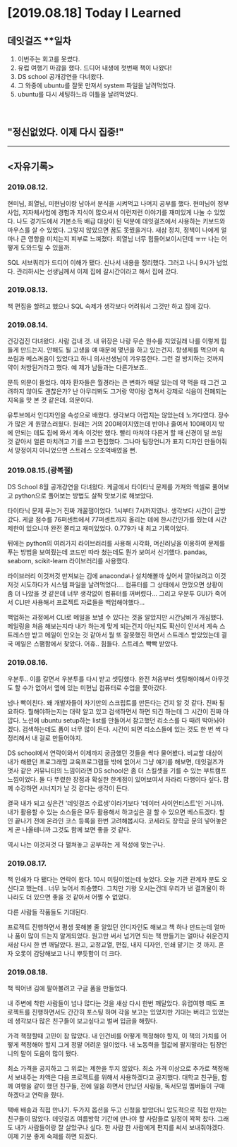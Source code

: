 # [2019.08.18] Today I Learned
## 데잇걸즈 **일차

1. 이번주는 회고를 못썼다.
2. 유럽 여행기 마감을 했다. 드디어 내생에 첫번째 책이 나왔다!
3. DS school 공개강연을 다녀왔다.
4. 그 와중에 ubuntu를 잘못 만져서 system 파일을 날려먹었다.
5. ubuntu를 다시 세팅하느라 이틀을 날려먹었다.

<br>

## "정신없었다. 이제 다시 집중!"

---
## <자유기록>

### 2019.08.12.
현미님, 희열님, 미현님이랑 남아서 분식을 시켜먹고 나머지 공부를 했다. 현미님이 정부사업, 지자체사업에 경험과 지식이 많으셔서 이런저런 이야기를 재미있게 나눌 수 있었다. 나도 경기도에서 기본소득 배급 대상이 된 덕분에 데잇걸즈에서 사용하는 키보드와 마우스를 살 수 있었다. 그렇지 않았으면 꿈도 못꿨을거다. 새삼 정치, 정책이 나에게 얼마나 큰 영항을 미치는지 피부로 느껴졌다. 희열님 너무 힘들어보이시던데 ㅠㅠ 나는 어떻게 도와드릴 수 있을까.

SQL 서브쿼리가 드디어 이해가 됐다. 신나서 내용을 정리했다. 그러고 나니 9시가 넘었다. 관리하시는 선생님께서 이제 집에 갈시간이라고 해서 집에 갔다.


### 2019.08.13.
책 편집을 할려고 했으나 SQL 숙제가 생각보다 어려워서 그것만 하고 집에 갔다.


### 2019.08.14.
건강검진 다녀왔다. 사람 겁내 것. 내 위장은 나랑 무슨 원수를 지었길래 나를 이렇게 힘들게 만드는지. 안해도 될 고생을 얘 때문에 몇년을 하고 있는건지. 항생제를 먹으며 속쓰림과 메스꺼움이 있었다고 하니 의사선생님이 갸우뚱한다. 그런 걸 방지하는 것까지 약이 처방된거라고 했다. 예 제가 남들과는 다른가보죠..

문득 의문이 들었다. 여자 환자들은 월경라는 큰 변화가 매달 있는데 약 먹을 때 그건 고려하지 않아도 괜찮은가? 난 아무리봐도 그거랑 약이랑 겹쳐서 강제로 식음이 전폐되는 지옥을 맛 본 것 같은데. 의문이다.

유투브에서 인디자인을 속성으로 배웠다. 생각보다 어렵지는 않았는데 노가다였다. 장수가 많은 게 원망스러웠다. 원래는 거의 200페이지였는데 반이나 줄여서 100페이지 밖에 안되는 데도 집에 와서 계속 이것만 했다. 빨리 마쳐야 다른거 할 때 신경이 덜 쓰일 것 같아서 얼른 마치려고 기를 쓰고 편집했다. 그나마 팀장언니가 표지 디자인 만들어줘서 망정이지 아니었으면 스트레스 오조억배였을 뻔.


### 2019.08.15.(광복절)
DS School 8월 공개강연을 다녀왔다. 케글에서 타이타닉 문제를 가져와 엑셀로 풀어보고 python으로 풀어보는 방법도 살짝 맛보기로 해보았다.

타이타닉 문제 푸는거 진짜 개꿀잼이었다. 1시부터 7시까지였나. 생각보다 시간이 금방 갔다. 케글 점수를 76퍼센트에서 77퍼센트까지 올리는 데에 한시간인가를 줬는데 시간 제한이 있으니까 완전 쫄리고 재미있었다. 0.779가 내 최고 기록이었다.

뒤에는 python의 여러가지 라이브러리를 사용해 시각화, 머신러닝을 이용하여 문제를 푸는 방법을 보여줬는데 코드만 따라 쳤는데도 뭔가 보여서 신기했다. pandas, seaborn, scikit-learn 라이브러리를 사용했다.

라이브러리 이것저것 만져보는 김에 anaconda나 설치해볼까 싶어서 깔아보려고 이것저것 시도하다가 시스템 파일을 날려먹었다.... 컴퓨터를 그 상태에서 안껐으면 상황이 좀 더 나았을 것 같은데 너무 생각없이 컴퓨터를 꺼버렸다... 그리고 우분투 GUI가 죽어서 CLI만 사용해서 프로젝트 자료들을 백업해야했다...

백업하는 과정에서 CLI로 메일을 보낼 수 있다는 것을 알았지만 시간낭비가 개심했다. 메일링을 처음 해보는지라 내가 하는게 맞게 되는건지 아닌지도 확신이 안서서 계속 스트레스만 받고 메일이 안오는 것 같아서 뭘 또 잘못했진 하면서 스트레스 받았었는데 결국 메일은 스팸함에서 찾았다. 어휴.. 힘들다. 스트레스 빡빡 받았다.


### 2019.08.16.
우분투.. 이를 갈면서 우분투를 다시 받고 셋팅했다. 완전 처음부터 셋팅해야해서 아무것도 할 수가 없어서 옆에 있는 미현님 컴퓨터로 수업을 쫓아갔다.

넘나 빡이친다. 왜 개발자들이 자기만의 스크립트를 만든다는 건지 알 것 같다. 진짜 필요하다. 뭘해야하는지는 대략 알고 있고 검색하면서 하면 되긴 하는데 그 시간이 진짜 아깝다. 노션에 ubuntu setup하는 list를 만들어서 참고했던 리소스를 다 때려 박아놔야겠다. 검색하는데도 품이 너무 많이 든다. 시간이 되면 리소스들에 있는 것도 한 번 싹 다 정리해서 내 걸로 만들어야지.

DS school에서 연락이와서 이제까지 궁금했던 것들을 싹다 물어봤다. 비교할 대상이 내가 해봤던 프로그래밍 교육프로그램들 밖에 없어서 그냥 얘기를 해보면, 데잇걸즈가 멋사 같은 커뮤니티의 느낌이라면 DS school은 좀 더 스킬셋을 기를 수 있는 부트캠프 느낌이었다. 둘 다 뚜렸한 장점과 확실한 한계점이 있어보여서 차라리 다행이다 싶다. 함께 수강하면 시너지가 날 것 같다는 생각이 든다.

결국 내가 되고 싶은건 '데잇걸즈 수료생'이라기보다 '데이터 사이언티스트'인 거니까. 내가 활용할 수 있는 소스들은 모두 활용해서 하고싶은 걸 할 수 있으면 베스트겠다. 할인 끝나기 전에 온라인 코스 등록을 한번 고려해봅시다. 코세라도 장학금 문의 넣어놓은게 곧 나올테니까 그것도 함께 보면 좋을 것 같다.

역시 나는 이것저것 다 펼쳐놓고 공부하는 게 적성에 맞는구나.


### 2019.08.17. 
책 인쇄가 다 됐다는 연락이 왔다. 10시 미팅이었는데 늦었다. 오늘 기관 관계자 분도 오신다고 했는데.. 너무 늦어서 죄송헀다. 그치만 기왕 오시는건데 우리가 낸 결과물이 하나라도 더 있으면 좋을 것 같아서 어쩔 수 없었다. 

다른 사람들 작품들도 기대된다. 

프로젝트 진행하면서 평생 못해볼 줄 알았던 인디자인도 해보고 책 하나 만드는데 얼마나 품이 많이 드는지 알게되었다. 원고만 써서 넘기면 되는 책 만들기는 얼마나 쉬운건지 새삼 다시 한 번 깨달았다. 원고, 교정교열, 편집, 내지 디자인, 인쇄 맡기는 것 까지. 혼자 오롯이 감당해보고 나니 뿌듯함이 더 크다.


### 2019.08.18.
책 찍어낸 김에 팔아볼려고 구글 폼을 만들었다.

내 주변에 착한 사람들이 넘나 많다는 것을 새삼 다시 한번 깨달았다. 유럽여행 때도 프로젝트를 진행하면서도 간간히 포스팅 하며 각을 보고는 있었지만 기대는 버리고 있었는데 생각보다 많은 친구들이 보고싶다고 벌써 입금을 해줬다.

가격 책정할때 고민이 참 많았다. 내 인건비를 어떻게 책정해야 할지, 이 책의 가치를 어떻게 책정해야 할지 그게 정말 어려운 일이었다. 내 노동력을 헐값에 팔지말라는 팀장언니의 말이 도움이 많이 됐다.

최소 가격을 공지하고 그 위로는 제한을 두지 않았다. 최소 가격 이상으로 추가로 책정해서 보내주는 차액은 다음 프로젝트를 위해서 사용하겠다고 공지했다. 대학교 친구들, 함께 여행을 같이 했던 친구들, 전에 일을 하면서 만났던 사람들, 독서모임 멤버들이 구매하겠다고 연락을 줬다.

택배 배송과 직접 만나기. 두가지 옵션을 두고 신청을 받았더니 압도적으로 직접 만자는 친구들이 많았다. 데잇걸즈 여름방학 기간에 만나야 할 사람들로 일정이 꽉꽉 찼다. 그래도 내가 사람들이랑 잘 살았구나 싶다. 한 사람 한 사람에게 편지를 써서 보내줘야겠다. 이제 기분 좋게 숙제를 하면 되겠다.